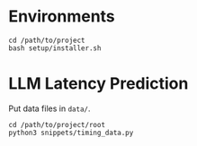 # Environments 

```
cd /path/to/project
bash setup/installer.sh
```

# LLM Latency Prediction 

Put data files in `data/`.
```
cd /path/to/project/root
python3 snippets/timing_data.py
```

